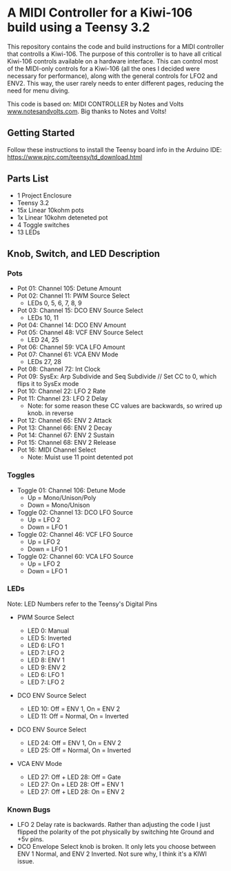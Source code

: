 # A MIDI Controller for a Kiwi-106 build using a Teensy 3.2

This repository contains the code and build instructions for a MIDI controller that controlls a Kiwi-106. The purpose of this controller is to have all critical Kiwi-106 controls available on a hardware interface. This can control most of the MIDI-only controls for a Kiwi-106 (all the ones I decided were necessary for performance), along with the general controls for LFO2 and ENV2. This way, the user rarely needs to enter different pages, reducing the need for menu diving. 

This code is based on:  MIDI CONTROLLER  by Notes and Volts  www.notesandvolts.com. Big thanks to Notes and Volts!

## Getting Started

Follow these instructions to install the Teensy board info in the Arduino IDE: https://www.pjrc.com/teensy/td_download.html

## Parts List

- 1 Project Enclosure
- Teensy 3.2
- 15x Linear 10kohm pots 
- 1x Linear 10kohm deteneted pot
- 4 Toggle switches
- 13 LEDs

## Knob, Switch, and LED Description

### Pots

- Pot 01: Channel 105: Detune Amount  
- Pot 02: Channel 11:  PWM Source Select
    * LEDs 0, 5, 6, 7, 8, 9
- Pot 03: Channel 15: DCO ENV Source Select
    * LEDs 10, 11
- Pot 04: Channel 14: DCO ENV Amount
- Pot 05: Channel 48: VCF ENV Source Select
    * LED 24, 25
- Pot 06: Channel 59: VCA LFO Amount
- Pot 07: Channel 61:  VCA ENV Mode
    * LEDs 27, 28
- Pot 08: Channel 72: Int Clock
- Pot 09: SysEx: Arp Subdivide and Seq Subdivide // Set CC to 0, which flips it to SysEx mode
- Pot 10: Channel 22: LFO 2 Rate
- Pot 11: Channel 23: LFO 2 Delay
    * Note: for some reason these CC values are backwards, so wrired up knob. in reverse
- Pot 12: Channel 65: ENV 2 Attack
- Pot 13: Channel 66: ENV 2 Decay
- Pot 14: Channel 67: ENV 2 Sustain
- Pot 15: Channel 68: ENV 2 Release 
- Pot 16: MIDI Channel Select
    * Note: Muist use 11 point detented pot
    
### Toggles

- Toggle 01: Channel 106: Detune Mode
    * Up = Mono/Unison/Poly
    * Down = Mono/Unison
- Toggle 02: Channel 13: DCO LFO Source
    * Up = LFO 2
    * Down = LFO 1
- Toggle 02: Channel 46: VCF LFO Source
    * Up = LFO 2
    * Down = LFO 1
- Toggle 02: Channel 60: VCA LFO Source
    * Up = LFO 2
    * Down = LFO 1


### LEDs
Note: LED Numbers refer to the Teensy's Digital Pins

 - PWM Source Select
    * LED 0: Manual
    * LED 5: Inverted
    * LED 6: LFO 1
    * LED 7: LFO 2
    * LED 8: ENV 1
    * LED 9: ENV 2
    * LED 6: LFO 1
    * LED 7: LFO 2
    
- DCO ENV Source Select
    * LED 10: Off = ENV 1, On = ENV 2 
    * LED 11: Off = Normal, On = Inverted
       
- DCO ENV Source Select
    * LED 24: Off = ENV 1, On = ENV 2 
    * LED 25: Off = Normal, On = Inverted
      
- VCA ENV Mode
    * LED 27: Off + LED 28: Off = Gate
    * LED 27: On + LED 28: Off = ENV 1
    * LED 27: Off + LED 28: On = ENV 2
        
        
### Known Bugs

- LFO 2 Delay rate is backwards. Rather than adjusting the code I just flipped the polarity of the pot physically by switching hte Ground and +5v pins.  
- DCO Envelope Select knob is broken. It only lets you choose between ENV 1 Normal, and ENV 2 Inverted. Not sure why, I think it's a KIWI issue. 

